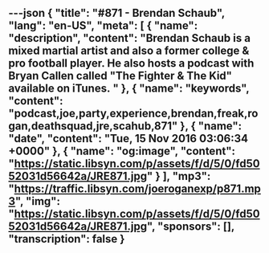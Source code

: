 ---json
{
  "title": "#871 - Brendan Schaub",
  "lang": "en-US",
  "meta": [
    {
      "name": "description",
      "content": "Brendan Schaub is a mixed martial artist and also a former college & pro football player. He also hosts a podcast with Bryan Callen called \"The Fighter & The Kid\" available on iTunes. "
    },
    {
      "name": "keywords",
      "content": "podcast,joe,party,experience,brendan,freak,rogan,deathsquad,jre,scahub,871"
    },
    {
      "name": "date",
      "content": "Tue, 15 Nov 2016 03:06:34 +0000"
    },
    {
      "name": "og:image",
      "content": "https://static.libsyn.com/p/assets/f/d/5/0/fd5052031d56642a/JRE871.jpg"
    }
  ],
  "mp3": "https://traffic.libsyn.com/joeroganexp/p871.mp3",
  "img": "https://static.libsyn.com/p/assets/f/d/5/0/fd5052031d56642a/JRE871.jpg",
  "sponsors": [],
  "transcription": false
}
---
<episode-header />

<timemark seconds="0" />

<transcribe-call-to-action />

<episode-footer />